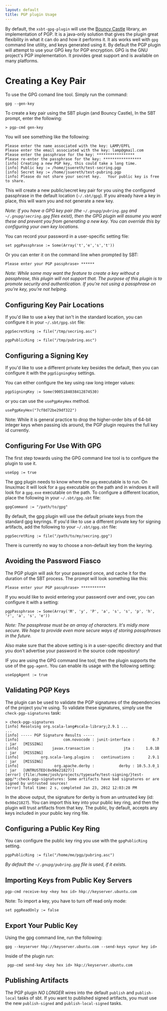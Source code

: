 ```yaml
---
layout: default
title: PGP plugin Usage
---
```



By default, the `xsbt-gpg-plugin` will use the [Bouncy Castle](http://www.bouncycastle.org/) library, an implementation of PGP.   It is a java-only solution that gives the plugin great flexibility in what it can do and how it performs it.   It als works well with `gpg` command line utility, and keys generated using it.   By default the PGP plugin will attempt to use your GPG key for PGP encryption.  GPG is the GNU project's PGP implementation.   It provides great support and is available on many platforms.

# Creating a Key Pair #

To use the GPG comand line tool.  Simply run the command:

    gpg --gen-key

To create a key pair using the SBT plugin (and Bouncy Castle), In the SBT prompt, enter the following:

    > pgp-cmd gen-key
    
You will see something like the following:
 
    Please enter the name associated with the key: LAMP/EPFL
    Please enter the email associated with the key: lamp@gmail.com
    Please enter the passphrase for the key: *****************
    Please re-enter the passphrase for the key: *****************
    [info] Creating a new PGP key, this could take a long time.
    [info] Public key := /home/jsuereth/test-secring.pgp
    [info] Secret key := /home/jsuereth/test-pubring.pgp
    [info] Please do not share your secret key.   Your public key is free to share.


This will create a new public/secret key pair for you using the configured passphrase in the default location (`~/.sbt/gpg`).  If you already have a key in place, this will warn you and not generate a new key.

_Note: If you have a GPG key pair (the `~/.gnupg/pubring.gpg` and `~/.gnupg/secring.gpg` files exist), then the GPG plugin will assume you want these and prevent you from generating a new key.  You can override this by configuring your own key locations._

You can record your password in a user-specific setting file:

    set pgpPassphrase := Some(Array('t','e','s','t'))

Or you can enter it on the command line when prompted by SBT:

    Please enter your PGP passphrase> ******

_Note: While some may want the feature to create a key without a passphrase, this plugin will not support that.   The purpose of this plugin is to promote security and authentication.  If you're not using a passphrase on you're key, you're not helping._


## Configuring Key Pair Locations ##

If you'd like to use a key that isn't in the standard location, you can configure it in your `~/.sbt/gpg.sbt` file:

    pgpSecretRing := file("/tmp/secring.asc")

    pgpPublicRing := file("/tmp/pubring.asc")

## Configuring a Signing Key ##

If you'd like to use a different private key besides the default, then you can configure it with the `pgpSigningKey` settings. 

You can either configure the key using raw long integer values:

    pgpSigningKey := Some(9005184038412874530)

or you can use the `usePgpKeyHex` method.

    usePgpKeyHex("7cf8d72be29df322")

Note:  While it is general practice to drop the higher-order bits of 64-bit integer keys when passing ids around, the
PGP plugin requires the full key id currently.

## Configuring For Use With GPG ##

The first step towards using the GPG command line tool is to configure the plugin to use it.

    useGpg := true

The gpg plugin needs to know where the `gpg` executable is to run.  On linux/mac it will look for a `gpg` executable on the path and in windows it will look for a `gpg.exe` executable on the path.   To configure a different location, place the following in your `~/.sbt/gpg.sbt` file:

    gpgCommand := "/path/to/gpg"

By default, the gpg plugin will use the default private keys from the standard gpg keyrings.   If you'd like to use a different private key for signing artifacts, add the following to your `~/.sbt/gpg.sbt` file:

    pgpSecretRing := file("/path/to/my/secring.gpg")

There is currently no way to choose a non-default key from the keyring.

## Avoiding the Password Fiasco ##

The PGP plugin will ask for your password once, and cache it for the duration of the SBT process.   The prompt will look something like this:

    Please enter your PGP passphrase> ***********

If you would like to avoid entering your password over and over, you can configure it with a setting:

    pgpPassphrase := Some(Array('M', 'y', 'P', 'a', 's', 's', 'p', 'h', 'r', 'a', 's', 'e'))

_Note: The passphrase *must* be an array of characters.   It's midly more secure.  We hope to provide even more secure ways of storing passphrases in the future._

Also make sure that the above setting is in a user-specific directory and that you don't advertise your password in the source code repository!

IF you are using the GPG command line tool, then the plugin supports the use of the `gpg-agent`.   You can enable its usage with the following setting:

    useGpgAgent := true

## Validating PGP Keys ##

The plugin can be used to validate the PGP signatures of the dependencies of the project you're using.   To validate these signatures, simply use the `check-pgp-signatures` task:

    > check-pgp-signatures
    [info] Resolving org.scala-lang#scala-library;2.9.1 ...
    ...
    [info] ----- PGP Signature Results -----
    [info]                    com.novocode : junit-interface :        0.7 : jar   [MISSING]
    [info]               javax.transaction :             jta :     1.0.1B : jar   [MISSING]
    [info]          org.scala-lang.plugins :   continuations :      2.9.1 : jar   [MISSING]
    [info]                org.apache.derby :           derby : 10.5.3.0_1 : jar   [UNTRUSTED(0x98e21827)]
    [error] {file:/home/josh/projects/typesafe/test-signing/}test-gpg/*:check-pgp-signatures: Some artifacts have bad signatures or are signed by untrusted sources!
    [error] Total time: 2 s, completed Jan 23, 2012 12:03:28 PM
    
In the above output, the signature for derby is from an untrusted key (id: `0x98e21827`).  You can import this key into your public key ring, and then the plugin will trust artifacts from that key.   The public, by default, accepts any keys included in your public key ring file.


## Configuring a Public Key Ring ##

You can configure the public key ring you use with the `gpgPublicRing` setting.

    pgpPublicRing := file("/home/me/pgp/pubring.asc")

*By default the `~/.gnupg/pubring.gpg` file is used, if it exists.*


## Importing Keys from Public Key Servers ##

    pgp-cmd receive-key <key hex id> hkp://keyserver.ubuntu.com
    
Note: To import a key, you have to turn off read only mode:

    set pgpReadOnly := false

## Export Your Public Key ##

Using the gpg command line, run the following:

    gpg --keyserver hkp://keyserver.ubuntu.com --send-keys <your key id>


Inside of the plugin run:

     pgp-cmd send-key <key hex id> hkp://keyserver.ubuntu.com


## Publishing Artifacts ##

The PGP plugin *NO LONGER* wires into the default `publish` and `publish-local` tasks of sbt.   If you want to published signed artifacts, you must use the new `publish-signed` and `publish-local-signed` tasks.



